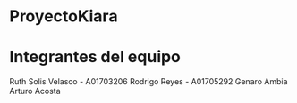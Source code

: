# ProyectoKiara

# Integrantes del equipo
 Ruth Solis Velasco - A01703206
 Rodrigo Reyes - A01705292
 Genaro Ambia
 Arturo Acosta
 